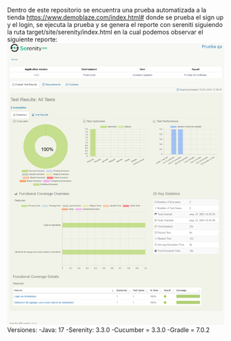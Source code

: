 Dentro de este repositorio se encuentra una prueba automatizada a la tienda https://www.demoblaze.com/index.html# 
donde se prueba el sign up y el login, se ejecuta la prueba y se genera el reporte con sereniti siguiendo la ruta 
target/site/serenity/index.html en la cual podemos observar el siguiente reporte: 
![](https://github.com/Jhonny071920/PruebaQA/blob/main/Serenity%20Reports.png)
Versiones:
-Java: 17
-Serenity: 3.3.0
-Cucumber = 3.3.0
-Gradle = 7.0.2
